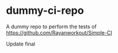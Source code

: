 # dummy-ci-repo
A dummy repo to perform the tests of https://github.com/Rayanworkout/Simple-CI

Update final